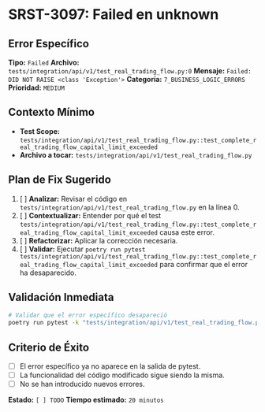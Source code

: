# SRST-3097: Failed en unknown

## Error Específico
**Tipo:** `Failed`
**Archivo:** `tests/integration/api/v1/test_real_trading_flow.py:0`
**Mensaje:** `Failed: DID NOT RAISE <class 'Exception'>`
**Categoría:** `7_BUSINESS_LOGIC_ERRORS`
**Prioridad:** `MEDIUM`

## Contexto Mínimo
- **Test Scope:** `tests/integration/api/v1/test_real_trading_flow.py::test_complete_real_trading_flow_capital_limit_exceeded`
- **Archivo a tocar:** `tests/integration/api/v1/test_real_trading_flow.py`

## Plan de Fix Sugerido
1. [ ] **Analizar:** Revisar el código en `tests/integration/api/v1/test_real_trading_flow.py` en la línea 0.
2. [ ] **Contextualizar:** Entender por qué el test `tests/integration/api/v1/test_real_trading_flow.py::test_complete_real_trading_flow_capital_limit_exceeded` causa este error.
3. [ ] **Refactorizar:** Aplicar la corrección necesaria.
4. [ ] **Validar:** Ejecutar `poetry run pytest tests/integration/api/v1/test_real_trading_flow.py::test_complete_real_trading_flow_capital_limit_exceeded` para confirmar que el error ha desaparecido.

## Validación Inmediata
```bash
# Validar que el error específico desapareció
poetry run pytest -k "tests/integration/api/v1/test_real_trading_flow.py::test_complete_real_trading_flow_capital_limit_exceeded" -v
```

## Criterio de Éxito
- [ ] El error específico ya no aparece en la salida de pytest.
- [ ] La funcionalidad del código modificado sigue siendo la misma.
- [ ] No se han introducido nuevos errores.

**Estado:** `[ ] TODO`
**Tiempo estimado:** `20 minutos`
